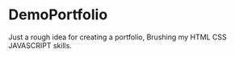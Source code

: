 # DemoPortfolio
Just a rough idea for creating a portfolio, Brushing my HTML CSS JAVASCRIPT skills.
